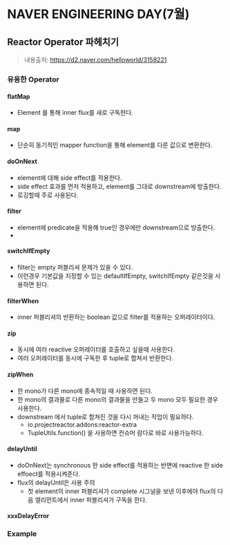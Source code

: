 # NAVER ENGINEERING DAY(7월)

## Reactor Operator 파헤치기

> 내용출처: https://d2.naver.com/helloworld/3158221



### 유용한 Operator

#### flatMap

- Element 를 통해 inner flux를 새로 구독한다.

#### map

- 단순히 동기적인 mapper function을 통해 element를 다른 값으로 변환한다.

#### doOnNext

- element에 대해 side effect를 적용한다.
- side effect 효과를 먼저 적용하고, element를 그대로 downstream에 방출한다.
- 로깅할때 주로 사용된다.

#### filter

- element에 predicate을 적용해 true인 경우에만 downstream으로 방출한다.
- 

#### switchIfEmpty

- filter는 empty 퍼블리셔 문제가 있을 수 있다.
- 이런경우 기본값을 지정할 수 있는 defaultIfEmpty, switchIfEmpty 같은것을 사용하면 된다.

#### filterWhen

- inner 퍼블리셔의 반환하는 boolean 값으로 filter를 적용하는 오퍼레이터이다.

#### zip

- 동시에 여러 reactive 오퍼레이터를 호출하고 싶을때 사용한다.
- 여러 오퍼레이터를 동시에 구독한 후 tuple로 합쳐서 반환한다.

#### zipWhen

- 한 mono가 다른 mono에 종속적일 때 사용하면 된다.
- 한 mono의 결과물로 다른 mono의 결과물을 만들고 두 mono 모두 필요한 경우 사용한다.
- downstream 에서 tuple로 합쳐진 것을 다시 꺼내는 작업이 필요하다.
  - io.projectreactor.addons:reactor-extra
  - TupleUtils.function() 을 사용하면 컨슈머 람다로 바로 사용가능하다.

#### delayUntil

- doOnNext는 synchronous 한 side effect를 적용하는 반면에 reactive 한 side effoect를 적용시켜준다.
- flux의 delayUntil은 사용 주의
  - 첫 element의 inner 퍼블리셔가 complete 시그널을 보낸 이후에야 flux의 다음 엘리먼트에서 inner 퍼블리셔가 구독을 한다.

#### xxxDelayError



### Example

